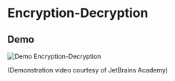 # Encryption-Decryption


## Demo

![Demo Encryption-Decryption](https://j.gifs.com/3Q5z6M.gif)


(Demonstration video courtesy of JetBrains Academy)
